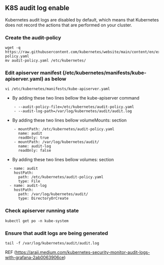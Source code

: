 ## K8S audit log enable
Kubernetes audit logs are disabled by default, which means that Kubernetes does not record the actions that are performed on your cluster.

### Create the audit-policy

```
wget -q https://raw.githubusercontent.com/kubernetes/website/main/content/en/examples/audit/audit-policy.yaml
mv audit-policy.yaml /etc/kubernetes/
```

### Edit apiserver manifest (/etc/kubernetes/manifests/kube-apiserver.yaml) as below 

 ```vi /etc/kubernetes/manifests/kube-apiserver.yaml```

 - By adding these two lines bellow the kube-apiserver command

```
    - --audit-policy-file=/etc/kubernetes/audit-policy.yaml
    - --audit-log-path=/var/log/kubernetes/audit/audit.log
```

 - By adding these two lines bellow volumeMounts: section

```
    - mountPath: /etc/kubernetes/audit-policy.yaml
      name: audit
      readOnly: true
    - mountPath: /var/log/kubernetes/audit/
      name: audit-log
      readOnly: false
```

 - By adding these two lines bellow volumes: section

```
  - name: audit
    hostPath:
      path: /etc/kubernetes/audit-policy.yaml
      type: File
  - name: audit-log
    hostPath:
      path: /var/log/kubernetes/audit/
      type: DirectoryOrCreate
```

### Check apiserver running state

```kubectl get po -n kube-system```

### Ensure that audit logs are being generated

```tail -f /var/log/kubernetes/audit/audit.log```

REF (https://araji.medium.com/kubernetes-security-monitor-audit-logs-with-grafana-2ab0063906ce)
